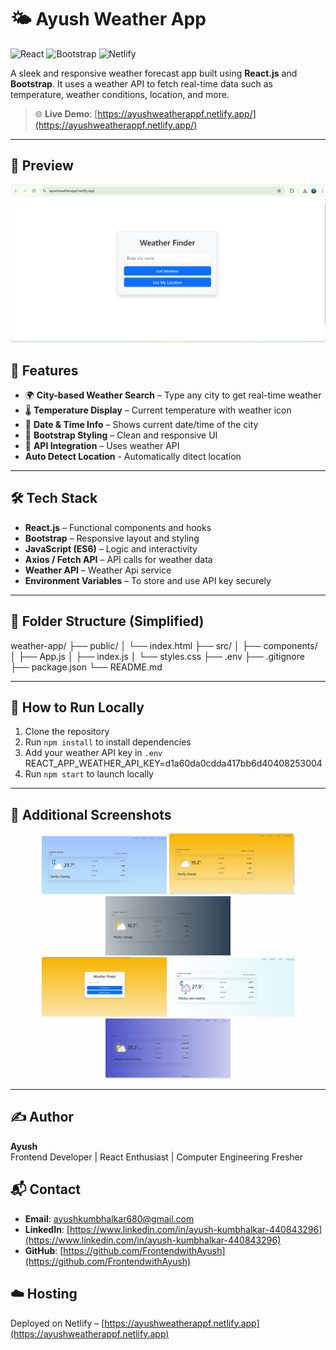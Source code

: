 # 🌤️ Ayush Weather App
![React](https://img.shields.io/badge/React-20232A?style=for-the-badge&logo=react&logoColor=61DAFB)
![Bootstrap](https://img.shields.io/badge/Bootstrap-563D7C?style=for-the-badge&logo=bootstrap&logoColor=white)
![Netlify](https://img.shields.io/badge/Hosted_on-Netlify-00C7B7?style=for-the-badge&logo=netlify&logoColor=white)



A sleek and responsive weather forecast app built using **React.js** and **Bootstrap**. It uses a weather API to fetch real-time data such as temperature, weather conditions, location, and more.

> 🌐 **Live Demo**: [https://ayushweatherappf.netlify.app/](https://ayushweatherappf.netlify.app/)

---

## 📸 Preview

![Weather App Preview](./screenshots/weather-preview.png) <!-- Add a screenshot named like this in a 'screenshots' folder -->




## 🚀 Features

- 🌍 **City-based Weather Search** – Type any city to get real-time weather
- 🌡️ **Temperature Display** – Current temperature with weather icon
- 📅 **Date & Time Info** – Shows current date/time of the city
- 🎨 **Bootstrap Styling** – Clean and responsive UI
- 🔁 **API Integration** – Uses weather API
- **Auto Detect Location** - Automatically ditect location

---

## 🛠️ Tech Stack

- **React.js** – Functional components and hooks
- **Bootstrap** – Responsive layout and styling
- **JavaScript (ES6)** – Logic and interactivity
- **Axios / Fetch API** – API calls for weather data
- **Weather API** – Weather Api service
- **Environment Variables** – To store and use  API key securely



---

## 📁 Folder Structure (Simplified)


weather-app/
├── public/
│ └── index.html
├── src/
│ ├── components/
│ ├── App.js
│ ├── index.js
│ └── styles.css
├── .env
├── .gitignore
├── package.json
└── README.md


---


## 🚀 How to Run Locally

1. Clone the repository  
2. Run `npm install` to install dependencies  
3. Add your weather API key in `.env`
REACT_APP_WEATHER_API_KEY=d1a60da0cdda417bb6d40408253004
4. Run `npm start` to launch locally  

---

## 📸 Additional Screenshots

<div align="center">
<img src="./screenshots/img1.png" width="200" />
<img src="./screenshots/img2.png" width="200" />
<img src="./screenshots/img3.png" width="200" />
<br/>
<img src="./screenshots/img4.png" width="200" />
<img src="./screenshots/img5.png" width="200" />
<img src="./screenshots/img6.png" width="200" />
</div>

---

## ✍️ Author  
**Ayush**  
Frontend Developer | React Enthusiast | Computer Engineering Fresher  

## 📬 Contact  
- **Email**: ayushkumbhalkar680@gmail.com  
- **LinkedIn**: [https://www.linkedin.com/in/ayush-kumbhalkar-440843296](https://www.linkedin.com/in/ayush-kumbhalkar-440843296)  
- **GitHub**: [https://github.com/FrontendwithAyush](https://github.com/FrontendwithAyush)  

## ☁️ Hosting  
Deployed on Netlify – [https://ayushweatherappf.netlify.app](https://ayushweatherappf.netlify.app)  
